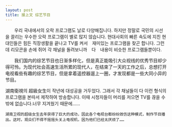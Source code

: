 ```yaml
---
layout: post
title: 接上文 综艺节目
---
```


　　우리 국내에서의 오락 프로그램도 날로 다양해집니다. 하지만 정말로 국민의 시선을 끌리는 우수한 오락 프로그램이 별로 많지 않습니다. 현대사회의 빠른 속도에 지친 현대인들은 힘든 직장생활을 끝나고 TV를 켜서　재미있는 프로그램을 찾곤 합니다. 그런데 리모콘을 손에 쥐어 각 채널을 돌려보니까　다　내용이 비슷한 프로그램들뿐이다.

　　我们国内的综艺节目也日渐多样化，但是真正能吸引大众视线的优秀节目却少得可怜。为现代社会高速生活所累的现代人，在结束了一天的工作之后，总想打开电视看些有趣的综艺节目，但是拿着遥控器遛上一圈，才发现都是一些大同小异的节目。

湖南衛視의 超級女生이 작년에 대성공을 거두었다. 그래서 각 채널들이 다 이런 형식의 프로그램을 본따서 제작하여 방송합니다. 이때 시청자들이 머리를 저으면 TV를 끊을 수 밖에 없습니다.너무 지겨웠기 때문에……

    湖南卫视的超级女生去年获得了巨大的成功，因此各个电视台都纷纷效仿这种模式，制作节目播出。这时，观众们不得不摇摇头关上电视机，因为他们已经太厌烦了……
